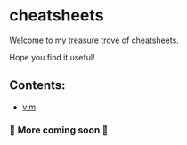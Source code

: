 # cheatsheets
Welcome to my treasure trove of cheatsheets.

Hope you find it useful!

## Contents:
- [vim](https://github.com/dangitsdavid/cheatsheets/blob/main/vim-cheatsheet.md)


### :construction: **More coming soon** :construction:
